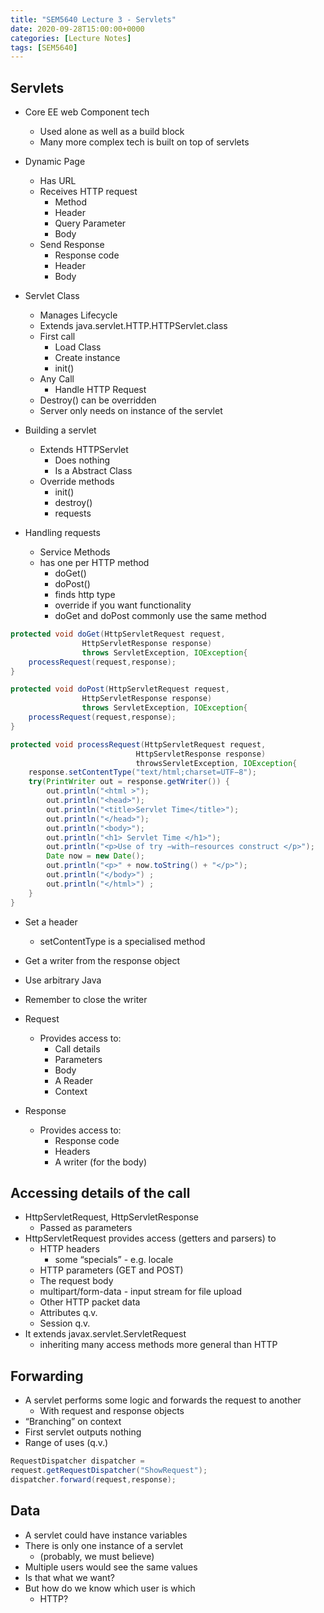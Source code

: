 ```yaml
---
title: "SEM5640 Lecture 3 - Servlets"
date: 2020-09-28T15:00:00+0000
categories: [Lecture Notes]
tags: [SEM5640]
---
```

## Servlets

* Core EE web Component tech
  * Used alone as well as a build block
  * Many more complex tech is built on top of servlets

* Dynamic Page
  * Has URL
  * Receives HTTP request
    * Method
    * Header
    * Query Parameter
    * Body
  * Send Response
    * Response code
    * Header
    * Body
* Servlet Class
  * Manages Lifecycle
  * Extends java.servlet.HTTP.HTTPServlet.class
  * First call
    * Load Class
    * Create instance
    * init()
  * Any Call
    * Handle HTTP Request
  * Destroy() can be overridden
  * Server only needs on instance of the servlet
  
* Building a servlet
  * Extends HTTPServlet
    * Does nothing
    * Is a Abstract Class
  * Override methods
    * init()
    * destroy()
    * requests

* Handling requests
  * Service Methods
  * has one per HTTP method
    * doGet()
    * doPost()
    * finds http type
    * override if you want functionality  
    * doGet and doPost commonly use the same method

```java
protected void doGet(HttpServletRequest request,
                HttpServletResponse response)
                throws ServletException, IOException{
    processRequest(request,response);
}

protected void doPost(HttpServletRequest request,
                HttpServletResponse response)
                throws ServletException, IOException{
    processRequest(request,response);
}
```

```java
protected void processRequest(HttpServletRequest request,
                            HttpServletResponse response)
                            throwsServletException, IOException{
    response.setContentType("text/html;charset=UTF−8");
    try(PrintWriter out = response.getWriter()) {
        out.println("<html >");
        out.println("<head>");
        out.println("<title>Servlet Time</title>");
        out.println("</head>");
        out.println("<body>");
        out.println("<h1> Servlet Time </h1>");
        out.println("<p>Use of try −with−resources construct </p>");
        Date now = new Date();
        out.println("<p>" + now.toString() + "</p>");
        out.println("</body>") ;
        out.println("</html>") ;
    }
}
```

* Set a header
  * setContentType is a specialised method
* Get a writer from the response object
* Use arbitrary Java
* Remember to close the writer

* Request
  * Provides access to:
    * Call details
    * Parameters
    * Body
    * A Reader
    * Context
* Response
  * Provides access to:
    * Response code
    * Headers
    * A writer (for the body)

## Accessing details of the call

* HttpServletRequest, HttpServletResponse
  * Passed as parameters
* HttpServletRequest provides access (getters and parsers) to
  * HTTP headers
    * some “specials” - e.g. locale
  * HTTP parameters (GET and POST)
  * The request body
  * multipart/form-data - input stream for file upload
  * Other HTTP packet data
  * Attributes q.v.
  * Session q.v.
* It extends javax.servlet.ServletRequest
  * inheriting many access methods more general than HTTP

## Forwarding

* A servlet performs some logic and forwards the request to another
  * With request and response objects
* “Branching” on context
* First servlet outputs nothing
* Range of uses (q.v.)

```java
RequestDispatcher dispatcher =
request.getRequestDispatcher("ShowRequest");
dispatcher.forward(request,response);
```

## Data

* A servlet could have instance variables
* There is only one instance of a servlet
  * (probably, we must believe)
* Multiple users would see the same values
* Is that what we want?
* But how do we know which user is which
  * HTTP?
